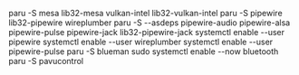 paru -S mesa lib32-mesa vulkan-intel lib32-vulkan-intel 
paru -S pipewire lib32-pipewire wireplumber
paru -S --asdeps pipewire-audio pipewire-alsa pipewire-pulse pipewire-jack lib32-pipewire-jack
systemctl enable --user pipewire
systemctl enable --user wireplumber
systemctl enable --user pipewire-pulse
paru -S blueman
sudo systemctl enable --now bluetooth
paru -S pavucontrol
